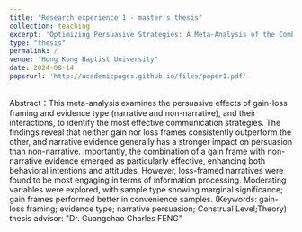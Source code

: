 ```yaml
---
title: "Research experience 1 - master's thesis"
collection: teaching
excerpt: 'Optimizing Persuasive Strategies: A Meta-Analysis of the Combined Effects of Gain-Loss Framing and Evidence Type'
type: "thesis"
permalink: /
venue: "Hong Kong Baptist University"
date: 2024-08-14
paperurl: 'http://academicpages.github.io/files/paper1.pdf'
---
```


Abstract：This meta-analysis examines the persuasive effects of gain-loss framing and evidence type (narrative and non-narrative), and their interactions, to identify the most effective communication strategies. The findings reveal that neither gain nor loss frames consistently outperform the other, and narrative evidence generally has a stronger impact on persuasion than non-narrative. Importantly, the combination of a gain frame with non-narrative evidence emerged as particularly effective, enhancing both behavioral intentions and attitudes. However, loss-framed narratives were found to be most engaging in terms of information processing. Moderating variables were explored, with sample type showing marginal significance; gain frames performed better in convenience samples. (Keywords: gain-loss framing; evidence type; narrative persuasion; Construal Level;Theory)
thesis advisor: "Dr. Guangchao Charles FENG"
